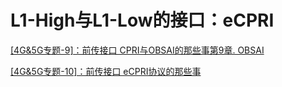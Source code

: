 # L1-High与L1-Low的接口：eCPRI

[[4G&5G专题-9]：前传接口 CPRI与OBSAI的那些事第9章. OBSAI](https://blog.51cto.com/u_11299290/3195804)

[[4G&5G专题-10]：前传接口 eCPRI协议的那些事](https://blog.51cto.com/u_11299290/3195340)

